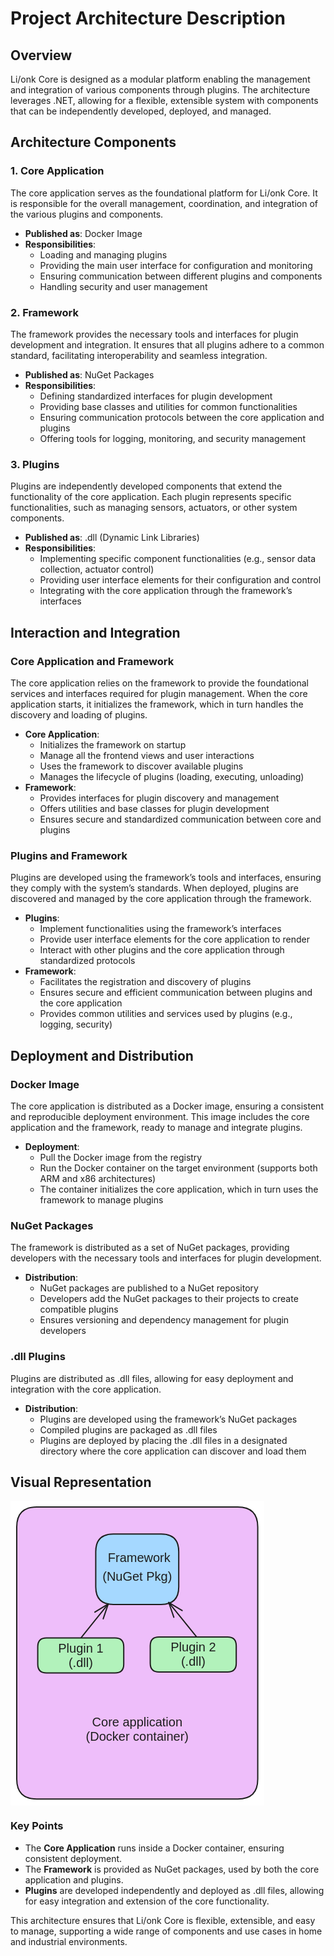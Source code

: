 # Project Architecture Description

## Overview

Li/onk Core is designed as a modular platform enabling the management and integration of various components through plugins. The architecture leverages .NET, allowing for a flexible, extensible system with components that can be independently developed, deployed, and managed.

## Architecture Components

### 1. Core Application

The core application serves as the foundational platform for Li/onk Core. It is responsible for the overall management, coordination, and integration of the various plugins and components.

- **Published as**: Docker Image
- **Responsibilities**:
  - Loading and managing plugins
  - Providing the main user interface for configuration and monitoring
  - Ensuring communication between different plugins and components
  - Handling security and user management

### 2. Framework

The framework provides the necessary tools and interfaces for plugin development and integration. It ensures that all plugins adhere to a common standard, facilitating interoperability and seamless integration.

- **Published as**: NuGet Packages
- **Responsibilities**:
  - Defining standardized interfaces for plugin development
  - Providing base classes and utilities for common functionalities
  - Ensuring communication protocols between the core application and plugins
  - Offering tools for logging, monitoring, and security management

### 3. Plugins

Plugins are independently developed components that extend the functionality of the core application. Each plugin represents specific functionalities, such as managing sensors, actuators, or other system components.

- **Published as**: .dll (Dynamic Link Libraries)
- **Responsibilities**:
  - Implementing specific component functionalities (e.g., sensor data collection, actuator control)
  - Providing user interface elements for their configuration and control
  - Integrating with the core application through the framework’s interfaces

## Interaction and Integration

### Core Application and Framework

The core application relies on the framework to provide the foundational services and interfaces required for plugin management. When the core application starts, it initializes the framework, which in turn handles the discovery and loading of plugins.

- **Core Application**:
  - Initializes the framework on startup
  - Manage all the frontend views and user interactions
  - Uses the framework to discover available plugins
  - Manages the lifecycle of plugins (loading, executing, unloading)
- **Framework**:
  - Provides interfaces for plugin discovery and management
  - Offers utilities and base classes for plugin development
  - Ensures secure and standardized communication between core and plugins

### Plugins and Framework

Plugins are developed using the framework’s tools and interfaces, ensuring they comply with the system’s standards. When deployed, plugins are discovered and managed by the core application through the framework.

- **Plugins**:
  - Implement functionalities using the framework’s interfaces
  - Provide user interface elements for the core application to render
  - Interact with other plugins and the core application through standardized protocols
- **Framework**:
  - Facilitates the registration and discovery of plugins
  - Ensures secure and efficient communication between plugins and the core application
  - Provides common utilities and services used by plugins (e.g., logging, security)

## Deployment and Distribution

### Docker Image

The core application is distributed as a Docker image, ensuring a consistent and reproducible deployment environment. This image includes the core application and the framework, ready to manage and integrate plugins.

- **Deployment**:
  - Pull the Docker image from the registry
  - Run the Docker container on the target environment (supports both ARM and x86 architectures)
  - The container initializes the core application, which in turn uses the framework to manage plugins

### NuGet Packages

The framework is distributed as a set of NuGet packages, providing developers with the necessary tools and interfaces for plugin development.

- **Distribution**:
  - NuGet packages are published to a NuGet repository
  - Developers add the NuGet packages to their projects to create compatible plugins
  - Ensures versioning and dependency management for plugin developers

### .dll Plugins

Plugins are distributed as .dll files, allowing for easy deployment and integration with the core application.

- **Distribution**:
  - Plugins are developed using the framework’s NuGet packages
  - Compiled plugins are packaged as .dll files
  - Plugins are deployed by placing the .dll files in a designated directory where the core application can discover and load them

## Visual Representation

<svg version="1.1" xmlns="http://www.w3.org/2000/svg" viewBox="0 0 405.60003662109375 487.2000274658203" width="405.60003662109375" height="487.2000274658203">
  <!-- svg-source:excalidraw -->
  
  <defs>
    <style class="style-fonts">
      @font-face {
        font-family: "Virgil";
        src: url("https://excalidraw.com/Virgil.woff2");
      }
      @font-face {
        font-family: "Cascadia";
        src: url("https://excalidraw.com/Cascadia.woff2");
      }
      @font-face {
        font-family: "Assistant";
        src: url("https://excalidraw.com/Assistant-Regular.woff2");
      }
    </style>
    
  </defs>
  <rect x="0" y="0" width="405.60003662109375" height="487.2000274658203" fill="#ffffff"></rect><g stroke-linecap="round" transform="translate(10 10) rotate(0 192.80001831054688 233.60001373291016)"><path d="M32 0 C155.64 0, 279.28 0, 353.6 0 C374.93 0, 385.6 10.67, 385.6 32 C385.6 127.23, 385.6 222.46, 385.6 435.2 C385.6 456.53, 374.93 467.2, 353.6 467.2 C226.85 467.2, 100.1 467.2, 32 467.2 C10.67 467.2, 0 456.53, 0 435.2 C0 354.49, 0 273.78, 0 32 C0 10.67, 10.67 0, 32 0" stroke="none" stroke-width="0" fill="#eebefa"></path><path d="M32 0 C96.58 0, 161.16 0, 353.6 0 M32 0 C154.71 0, 277.42 0, 353.6 0 M353.6 0 C374.93 0, 385.6 10.67, 385.6 32 M353.6 0 C374.93 0, 385.6 10.67, 385.6 32 M385.6 32 C385.6 131.84, 385.6 231.67, 385.6 435.2 M385.6 32 C385.6 160.21, 385.6 288.41, 385.6 435.2 M385.6 435.2 C385.6 456.53, 374.93 467.2, 353.6 467.2 M385.6 435.2 C385.6 456.53, 374.93 467.2, 353.6 467.2 M353.6 467.2 C278.54 467.2, 203.49 467.2, 32 467.2 M353.6 467.2 C257.9 467.2, 162.21 467.2, 32 467.2 M32 467.2 C10.67 467.2, 0 456.53, 0 435.2 M32 467.2 C10.67 467.2, 0 456.53, 0 435.2 M0 435.2 C0 289.68, 0 144.16, 0 32 M0 435.2 C0 342.51, 0 249.82, 0 32 M0 32 C0 10.67, 10.67 0, 32 0 M0 32 C0 10.67, 10.67 0, 32 0" stroke="#1e1e1e" stroke-width="2" fill="none"></path></g><g stroke-linecap="round" transform="translate(136.39999389648438 53.20001220703125) rotate(0 66.4000244140625 56.400001525878906)"><path d="M28.2 0 C50.82 0, 73.44 0, 104.6 0 C123.4 0, 132.8 9.4, 132.8 28.2 C132.8 43.7, 132.8 59.21, 132.8 84.6 C132.8 103.4, 123.4 112.8, 104.6 112.8 C89.31 112.8, 74.02 112.8, 28.2 112.8 C9.4 112.8, 0 103.4, 0 84.6 C0 68.85, 0 53.1, 0 28.2 C0 9.4, 9.4 0, 28.2 0" stroke="none" stroke-width="0" fill="#a5d8ff"></path><path d="M28.2 0 C53.91 0, 79.62 0, 104.6 0 M28.2 0 C46.89 0, 65.58 0, 104.6 0 M104.6 0 C123.4 0, 132.8 9.4, 132.8 28.2 M104.6 0 C123.4 0, 132.8 9.4, 132.8 28.2 M132.8 28.2 C132.8 39.73, 132.8 51.27, 132.8 84.6 M132.8 28.2 C132.8 40.29, 132.8 52.38, 132.8 84.6 M132.8 84.6 C132.8 103.4, 123.4 112.8, 104.6 112.8 M132.8 84.6 C132.8 103.4, 123.4 112.8, 104.6 112.8 M104.6 112.8 C83.89 112.8, 63.19 112.8, 28.2 112.8 M104.6 112.8 C80.02 112.8, 55.44 112.8, 28.2 112.8 M28.2 112.8 C9.4 112.8, 0 103.4, 0 84.6 M28.2 112.8 C9.4 112.8, 0 103.4, 0 84.6 M0 84.6 C0 64.92, 0 45.24, 0 28.2 M0 84.6 C0 64.47, 0 44.35, 0 28.2 M0 28.2 C0 9.4, 9.4 0, 28.2 0 M0 28.2 C0 9.4, 9.4 0, 28.2 0" stroke="#1e1e1e" stroke-width="2" fill="none"></path></g><g transform="translate(147.22872924804688 86.60001373291016) rotate(0 55.5712890625 23)"><text x="55.5712890625" y="18.400390625" font-family="Helvetica, Segoe UI Emoji" font-size="20px" fill="#1e1e1e" text-anchor="middle" style="white-space: pre;" direction="ltr" dominant-baseline="alphabetic"></text><text x="55.5712890625" y="41.400390625" font-family="Helvetica, Segoe UI Emoji" font-size="20px" fill="#1e1e1e" text-anchor="middle" style="white-space: pre;" direction="ltr" dominant-baseline="alphabetic">(NuGet Pkg)</text></g><g transform="translate(155.79998779296875 79.80000305175781) rotate(0 50.0048828125 11.5)"><text x="50.0048828125" y="18.400390625" font-family="Helvetica, Segoe UI Emoji" font-size="20px" fill="#1e1e1e" text-anchor="middle" style="white-space: pre;" direction="ltr" dominant-baseline="alphabetic">Framework</text></g><g stroke-linecap="round" transform="translate(43.5999755859375 219.6000213623047) rotate(0 68.80001831054688 28)"><path d="M14 0 C50.66 0, 87.32 0, 123.6 0 C132.93 0, 137.6 4.67, 137.6 14 C137.6 24.5, 137.6 35, 137.6 42 C137.6 51.33, 132.93 56, 123.6 56 C88.4 56, 53.2 56, 14 56 C4.67 56, 0 51.33, 0 42 C0 31.27, 0 20.54, 0 14 C0 4.67, 4.67 0, 14 0" stroke="none" stroke-width="0" fill="#b2f2bb"></path><path d="M14 0 C38.54 0, 63.08 0, 123.6 0 M14 0 C44.19 0, 74.37 0, 123.6 0 M123.6 0 C132.93 0, 137.6 4.67, 137.6 14 M123.6 0 C132.93 0, 137.6 4.67, 137.6 14 M137.6 14 C137.6 21.32, 137.6 28.63, 137.6 42 M137.6 14 C137.6 20.27, 137.6 26.54, 137.6 42 M137.6 42 C137.6 51.33, 132.93 56, 123.6 56 M137.6 42 C137.6 51.33, 132.93 56, 123.6 56 M123.6 56 C101.64 56, 79.68 56, 14 56 M123.6 56 C80.02 56, 36.43 56, 14 56 M14 56 C4.67 56, 0 51.33, 0 42 M14 56 C4.67 56, 0 51.33, 0 42 M0 42 C0 35.12, 0 28.24, 0 14 M0 42 C0 35.66, 0 29.32, 0 14 M0 14 C0 4.67, 4.67 0, 14 0 M0 14 C0 4.67, 4.67 0, 14 0" stroke="#1e1e1e" stroke-width="2" fill="none"></path></g><g transform="translate(76.26229858398438 224.6000213623047) rotate(0 36.1376953125 23)"><text x="36.1376953125" y="18.400390625" font-family="Helvetica, Segoe UI Emoji" font-size="20px" fill="#1e1e1e" text-anchor="middle" style="white-space: pre;" direction="ltr" dominant-baseline="alphabetic">Plugin 1</text><text x="36.1376953125" y="41.400390625" font-family="Helvetica, Segoe UI Emoji" font-size="20px" fill="#1e1e1e" text-anchor="middle" style="white-space: pre;" direction="ltr" dominant-baseline="alphabetic">(.dll)</text></g><g stroke-linecap="round" transform="translate(223.59994506835938 218.00001525878906) rotate(0 68.80001831054688 28)"><path d="M14 0 C36.18 0, 58.37 0, 123.6 0 C132.93 0, 137.6 4.67, 137.6 14 C137.6 23.85, 137.6 33.7, 137.6 42 C137.6 51.33, 132.93 56, 123.6 56 C94.13 56, 64.66 56, 14 56 C4.67 56, 0 51.33, 0 42 C0 32.04, 0 22.08, 0 14 C0 4.67, 4.67 0, 14 0" stroke="none" stroke-width="0" fill="#b2f2bb"></path><path d="M14 0 C50.93 0, 87.86 0, 123.6 0 M14 0 C42.14 0, 70.29 0, 123.6 0 M123.6 0 C132.93 0, 137.6 4.67, 137.6 14 M123.6 0 C132.93 0, 137.6 4.67, 137.6 14 M137.6 14 C137.6 23.05, 137.6 32.11, 137.6 42 M137.6 14 C137.6 25.16, 137.6 36.31, 137.6 42 M137.6 42 C137.6 51.33, 132.93 56, 123.6 56 M137.6 42 C137.6 51.33, 132.93 56, 123.6 56 M123.6 56 C88.93 56, 54.25 56, 14 56 M123.6 56 C89.52 56, 55.44 56, 14 56 M14 56 C4.67 56, 0 51.33, 0 42 M14 56 C4.67 56, 0 51.33, 0 42 M0 42 C0 31.05, 0 20.1, 0 14 M0 42 C0 35.04, 0 28.08, 0 14 M0 14 C0 4.67, 4.67 0, 14 0 M0 14 C0 4.67, 4.67 0, 14 0" stroke="#1e1e1e" stroke-width="2" fill="none"></path></g><g transform="translate(256.26226806640625 223.00001525878906) rotate(0 36.1376953125 23)"><text x="36.1376953125" y="18.400390625" font-family="Helvetica, Segoe UI Emoji" font-size="20px" fill="#1e1e1e" text-anchor="middle" style="white-space: pre;" direction="ltr" dominant-baseline="alphabetic">Plugin 2</text><text x="36.1376953125" y="41.400390625" font-family="Helvetica, Segoe UI Emoji" font-size="20px" fill="#1e1e1e" text-anchor="middle" style="white-space: pre;" direction="ltr" dominant-baseline="alphabetic">(.dll)</text></g><g transform="translate(120.54904174804688 342.8000030517578) rotate(0 82.2509765625 23)"><text x="82.2509765625" y="18.400390625" font-family="Helvetica, Segoe UI Emoji" font-size="20px" fill="#1e1e1e" text-anchor="middle" style="white-space: pre;" direction="ltr" dominant-baseline="alphabetic">Core application</text><text x="82.2509765625" y="41.400390625" font-family="Helvetica, Segoe UI Emoji" font-size="20px" fill="#1e1e1e" text-anchor="middle" style="white-space: pre;" direction="ltr" dominant-baseline="alphabetic">(Docker container)</text></g><g stroke-linecap="round"><g transform="translate(113.20001220703125 218.8000030517578) rotate(0 21.5999755859375 -26.800003051757812)"><path d="M0 0 C7.2 -8.93, 36 -44.67, 43.2 -53.6 M0 0 C7.2 -8.93, 36 -44.67, 43.2 -53.6" stroke="#1e1e1e" stroke-width="2" fill="none"></path></g><g transform="translate(113.20001220703125 218.8000030517578) rotate(0 21.5999755859375 -26.800003051757812)"><path d="M35.12 -29.94 C37.99 -38.36, 40.87 -46.77, 43.2 -53.6 M35.12 -29.94 C37.82 -37.86, 40.52 -45.77, 43.2 -53.6" stroke="#1e1e1e" stroke-width="2" fill="none"></path></g><g transform="translate(113.20001220703125 218.8000030517578) rotate(0 21.5999755859375 -26.800003051757812)"><path d="M21.8 -40.67 C29.41 -45.27, 37.03 -49.87, 43.2 -53.6 M21.8 -40.67 C28.96 -45, 36.12 -49.32, 43.2 -53.6" stroke="#1e1e1e" stroke-width="2" fill="none"></path></g></g><mask></mask><g stroke-linecap="round"><g transform="translate(297.20001220703125 217.1999969482422) rotate(0 -22 -27.199996948242188)"><path d="M0 0 C-7.33 -9.07, -36.67 -45.33, -44 -54.4 M0 0 C-7.33 -9.07, -36.67 -45.33, -44 -54.4" stroke="#1e1e1e" stroke-width="2" fill="none"></path></g><g transform="translate(297.20001220703125 217.1999969482422) rotate(0 -22 -27.199996948242188)"><path d="M-22.58 -41.51 C-30.85 -46.49, -39.12 -51.46, -44 -54.4 M-22.58 -41.51 C-30.34 -46.18, -38.09 -50.85, -44 -54.4" stroke="#1e1e1e" stroke-width="2" fill="none"></path></g><g transform="translate(297.20001220703125 217.1999969482422) rotate(0 -22 -27.199996948242188)"><path d="M-35.87 -30.76 C-39.01 -39.89, -42.15 -49.01, -44 -54.4 M-35.87 -30.76 C-38.82 -39.32, -41.76 -47.88, -44 -54.4" stroke="#1e1e1e" stroke-width="2" fill="none"></path></g></g><mask></mask></svg>

### Key Points

- The **Core Application** runs inside a Docker container, ensuring consistent deployment.
- The **Framework** is provided as NuGet packages, used by both the core application and plugins.
- **Plugins** are developed independently and deployed as .dll files, allowing for easy integration and extension of the core functionality.

This architecture ensures that Li/onk Core is flexible, extensible, and easy to manage, supporting a wide range of components and use cases in home and industrial environments.